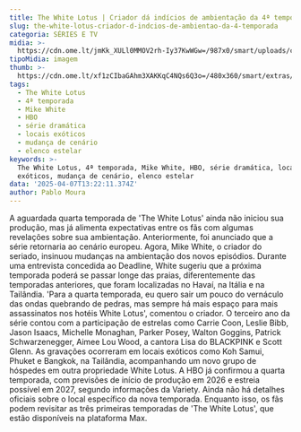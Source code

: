 ```yaml
---
title: The White Lotus | Criador dá indícios de ambientação da 4ª temporada
slug: the-white-lotus-criador-d-indcios-de-ambientao-da-4-temporada
categoria: SÉRIES E TV
midia: >-
  https://cdn.ome.lt/jmKk_XULl0MMOV2rh-Iy37KwWGw=/987x0/smart/uploads/conteudo/fotos/OMELETE_CAPA_-_2025-04-07T101414.837.png
tipoMidia: imagem
thumb: >-
  https://cdn.ome.lt/xf1zCIbaGAhm3XAKKqC4NQs6Q3o=/480x360/smart/extras/conteudos/omelete_THUMB_-_2025-04-07T101359.642.png
tags:
  - The White Lotus
  - 4ª temporada
  - Mike White
  - HBO
  - série dramática
  - locais exóticos
  - mudança de cenário
  - elenco estelar
keywords: >-
  The White Lotus, 4ª temporada, Mike White, HBO, série dramática, locais
  exóticos, mudança de cenário, elenco estelar
data: '2025-04-07T13:22:11.374Z'
author: Pablo Moura
---
```


A aguardada quarta temporada de 'The White Lotus' ainda não iniciou sua produção, mas já alimenta expectativas entre os fãs com algumas revelações sobre sua ambientação. Anteriormente, foi anunciado que a série retornaria ao cenário europeu. Agora, Mike White, o criador do seriado, insinuou mudanças na ambientação dos novos episódios. Durante uma entrevista concedida ao Deadline, White sugeriu que a próxima temporada poderá se passar longe das praias, diferentemente das temporadas anteriores, que foram localizadas no Havaí, na Itália e na Tailândia. 'Para a quarta temporada, eu quero sair um pouco do vernáculo das ondas quebrando de pedras, mas sempre há mais espaço para mais assassinatos nos hotéis White Lotus', comentou o criador. O terceiro ano da série contou com a participação de estrelas como Carrie Coon, Leslie Bibb, Jason Isaacs, Michelle Monaghan, Parker Posey, Walton Goggins, Patrick Schwarzenegger, Aimee Lou Wood, a cantora Lisa do BLACKPINK e Scott Glenn. As gravações ocorreram em locais exóticos como Koh Samui, Phuket e Bangkok, na Tailândia, acompanhando um novo grupo de hóspedes em outra propriedade White Lotus. A HBO já confirmou a quarta temporada, com previsões de início de produção em 2026 e estreia possível em 2027, segundo informações da Variety. Ainda não há detalhes oficiais sobre o local específico da nova temporada. Enquanto isso, os fãs podem revisitar as três primeiras temporadas de 'The White Lotus', que estão disponíveis na plataforma Max.
